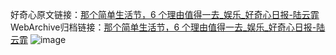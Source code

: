好奇心原文链接：[那个简单生活节，6 个理由值得一去_娱乐_好奇心日报-陆云霏](https://www.qdaily.com/articles/1660.html)
WebArchive归档链接：[那个简单生活节，6 个理由值得一去_娱乐_好奇心日报-陆云霏](http://web.archive.org/web/20190623145956/https://www.qdaily.com/articles/1660.html)
![image](http://ww3.sinaimg.cn/large/007d5XDply1g3v4fa7audj30u0437hdt)